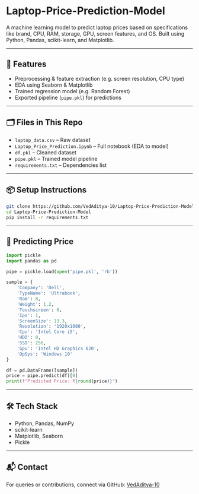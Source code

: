 # Laptop-Price-Prediction-Model
A machine learning model to predict laptop prices based on specifications like brand, CPU, RAM, storage, GPU, screen features, and OS. Built using Python, Pandas, scikit-learn, and Matplotlib.

---

## 🚀 Features

- Preprocessing & feature extraction (e.g. screen resolution, CPU type)
- EDA using Seaborn & Matplotlib
- Trained regression model (e.g. Random Forest)
- Exported pipeline (`pipe.pkl`) for predictions

---

## 🗂️ Files in This Repo

- `laptop_data.csv` – Raw dataset  
- `Laptop_Price_Prediction.ipynb` – Full notebook (EDA to model)  
- `df.pkl` – Cleaned dataset  
- `pipe.pkl` – Trained model pipeline  
- `requirements.txt` – Dependencies list

---

## 📦 Setup Instructions

```bash
git clone https://github.com/VedAditya-10/Laptop-Price-Prediction-Model.git
cd Laptop-Price-Prediction-Model
pip install -r requirements.txt
```

---

## 🧪 Predicting Price

```python
import pickle
import pandas as pd

pipe = pickle.load(open('pipe.pkl', 'rb'))

sample = {
    'Company': 'Dell',
    'TypeName': 'Ultrabook',
    'Ram': 8,
    'Weight': 1.2,
    'Touchscreen': 0,
    'Ips': 1,
    'ScreenSize': 13.3,
    'Resolution': '1920x1080',
    'Cpu': 'Intel Core i5',
    'HDD': 0,
    'SSD': 256,
    'Gpu': 'Intel HD Graphics 620',
    'OpSys': 'Windows 10'
}

df = pd.DataFrame([sample])
price = pipe.predict(df)[0]
print(f"Predicted Price: ₹{round(price)}")
```

---

## 🛠️ Tech Stack

- Python, Pandas, NumPy
- scikit-learn
- Matplotlib, Seaborn
- Pickle

---

## 📬 Contact

For queries or contributions, connect via GitHub: [VedAditya-10](https://github.com/VedAditya-10)
